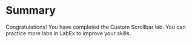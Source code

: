 # Summary

Congratulations! You have completed the Custom Scrollbar lab. You can practice more labs in LabEx to improve your skills.
